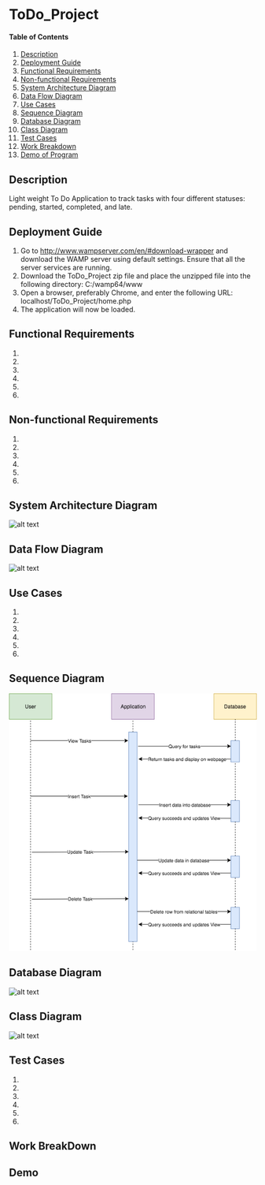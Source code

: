 # ToDo_Project

#### Table of Contents
1. [Description](#description)
2. [Deployment Guide](#deployment-guide)
3. [Functional Requirements](#functional-requirements)
4. [Non-functional Requirements](#non-functional-requirements)
5. [System Architecture Diagram](#system-architecture-diagram)
6. [Data Flow Diagram](#data-flow-diagram)
7. [Use Cases](#use-cases)
8. [Sequence Diagram](#sequence-diagram)
9. [Database Diagram](#database-diagram)
10. [Class Diagram](#class-diagram)
11. [Test Cases](#test-cases)
12. [Work Breakdown](#work-breakdown)
13. [Demo of Program](#demo)

## Description
Light weight To Do Application to track tasks with four different statuses: pending, started, completed, and late.

## Deployment Guide
1. Go to http://www.wampserver.com/en/#download-wrapper and download the WAMP server using default settings. Ensure that all the server services are running. 
2. Download the ToDo_Project zip file and place the unzipped file into the following directory: C:/wamp64/www
3. Open a browser, preferably Chrome, and enter the following URL: localhost/ToDo_Project/home.php
4. The application will now be loaded. 

## Functional Requirements
1. 
2.
3.
4.
5.
6.

## Non-functional Requirements
1.
2.
3.
4.
5.
6.

## System Architecture Diagram
![alt text](diagrams/systemArchitectureDiagram.jpg)

## Data Flow Diagram
![alt text](diagrams/dataFlowDiagram.jpg)

## Use Cases
1.
2.
3.
4.
5.
6.

## Sequence Diagram
![alt text](diagrams/sequenceDiagram.png)

## Database Diagram
![alt text](diagrams/databaseDiagram.jpg)

## Class Diagram
![alt text](diagrams/classDiagram.jpg)

## Test Cases
1.
2.
3.
4.
5.
6.

## Work BreakDown


## Demo


